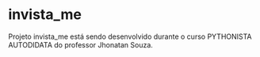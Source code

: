 # invista_me
Projeto invista_me está sendo desenvolvido durante o curso PYTHONISTA AUTODIDATA do professor Jhonatan Souza. 
